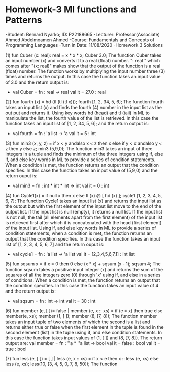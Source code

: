 # Homework-3         Ml functions and Patterns
-Student:             Bernard Nyarko;   ID: P22188665
-Lecturer:            Professor(Associate) Ahmed Abdelmoamen Ahmed
-Course:              Fundamentals and Concepts of Programming Languages
-Turn in Date:        11/08/2020
-Homework 3 Solutions

(1) fun Cuber (x: real): real = x * x * x;
     Cuber 3.0;
The function Cuber takes an input number (x) and converts it to a real (float) number.
": real " which comes after "(x: real)" makes show that the output of the function is a real (float) number.
The function works by multiplying the input number three (3) times and returns the output. In this case the 
function takes an input value of 3.0 and the return output is:
- val Cuber = fn : real -> real
val it = 27.0 : real

(2) fun fourth (x) = hd (tl (tl (tl x)));
     fourth [1, 2, 34, 5, 6];
The function fourth takes an input list (x) and finds the fourth (4) number in the input list as the out put
and returns it. Using key words hd (head) and tl (tail) in ML to manipulate the list, the fourth value of the
list is retrieved. In this case the function takes an input list of [1, 2, 34, 5, 6]; and the return output is:
- val fourth = fn : 'a list -> 'a
val it = 5 : int

(3) fun min3 (x, y, z) =
     if x < y andalso x < z
     then x
     else if y < x andalso y < z
     then y
     else z;
     min3 (5,9,0);
The function min3 takes an input of three integers in a tuple and finds the minimum of the three integers 
using if, else if, and else key words in ML to provide a series of condition statements. When a condition is met, 
the function returns an output that the condition specifies. In this case the function takes an input value of 
(5,9,0) and the return ouput is:
- val min3 = fn : int * int * int -> int
val it = 0 : int

(4) fun Cycle1(x) =
     if null x 
     then x
     else tl (x) @ [ hd (x) ];
     cycle1 [1, 2, 3, 4, 5, 6, 7];
The function Cycle1 takes an input list (x) and returns the input list as the outout but with the first element of
the input list move to the end of the output list. if the input list is null (empty), it returns a null list. If 
the input list is not null, the tail (all elements apart from the first element) of the input list is retrieved 
first after which it is concatenated with the head (first element) of the input list. Using if, and else 
key words in ML to provide a series of condition statements, when a condition is met, the function returns an 
output that the condition specifies. In this case the function takes an input list of [1, 2, 3, 4, 5, 6, 7] and the
return ouput is: 
- val cycle1 = fn : 'a list -> 'a list
val it = [2,3,4,5,6,7,1] : int list

(5) fun sqsum x =
      if x = 0 then 0
      else (x * x) + sqsum (x - 1);
      sqsum 4;
The function sqsum takes a positive input integer (x) and returns the sum of the squares of all the integers zero (0)
through 'x' using if, and else in a series of conditions. When a condition is met, the function returns an 
output that the condition specifies. In this case the function takes an input value of 4 and the return output is: 
- val sqsum = fn : int -> int
val it = 30 : int

(6) fun member (e, [ ])= false | member (e, x :: xs) = if (e = x)
      then true
      else member(e, xs);
      member (1, [ ]);
      member (8, [7, 8]);
The function member takes an input tuple of two elements of which the second is a list and returns either true or false 
when the first element in the tuple is found in the second element (list) in the tuple using if, and else condition 
statements. In this case the function takes input values of (1, [ ]) and (8, [7, 8]). The return output are: 
val member = fn : ''a * ''a list -> bool
val it = false : bool
val it = true : bool

(7) fun less (e, [ ]) = [ ] | less (e, x :: xs) = 
      if x < e 
      then x :: less (e, xs) 
      else less (e, xs);
      less(10, [3, 4, 5, 0, 7, 8, 50]);
The function 
